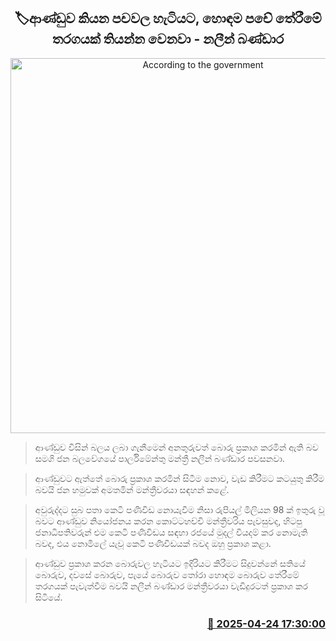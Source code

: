 <p align='center'><b><h2 align='center' title='According to the government's slogans, a competition should be held to select the best puppet - Nalin Bandara'>🏷ආණ්ඩුව කියන පචවල හැටියට, හොඳම පචේ තේරීමේ තරගයක් තියන්න වෙනවා - නලීන් බණ්ඩාර</h2></b></p>
<p align='center'><img src='https://helakuru.sgp1.cdn.digitaloceanspaces.com/esana/images/lib/nalin-bandara-pe.jpg' width='600' alt='According to the government's slogans, a competition should be held to select the best puppet - Nalin Bandara'></p>

> ආණ්ඩුව විසින් බලය ලබා ගැනීමෙන් අනතුරුවත් බොරු ප්‍රකාශ කරමින් ඇති බව සමගි ජන බලවේගයේ පාර්ලිමේන්තු මන්ත්‍රී නලීන් බණ්ඩාර පවසනවා.

> ආණ්ඩුවට ඇත්තේ බොරු ප්‍රකාශ කරමින් සිටීම නොව, වැඩ කිරීමට කටයුතු කිරීම බවයි ජන හමුවක් අමතමින් මන්ත්‍රීවරයා සඳහන් කළේ.

> අවුරුද්දට සුබ පතා කෙටි පණිවිඩ නොයැවීම නිසා රුපියල් මිලියන 98 ක් ඉතුරු වූ බවට ආණ්ඩුව නියෝජනය කරන කොට්ටහච්චි මන්ත්‍රීවරිය පැවසුවද, හිටපු ජනාධිපතිවරුන් එම කෙටි පණිවිඩය සඳහා රජයේ මුදල් වියදම් කර නොමැති බවද, එය නොමිලේ යැවූ කෙටි පණිවිඩයක් බවද ඔහු ප්‍රකාශ කළා.

> ආණ්ඩුව ප්‍රකාශ කරන බොරුවල හැටියට ඉදිරියට කිරීමට සිදුවන්නේ සතියේ බොරුව, දවසේ බොරුව, පැයේ බොරුව තෝරා හොඳම බොරුව තේරීමේ තරගයක් පැවැත්වීම බවයි නලීන් බණ්ඩාර මන්ත්‍රීවරයා වැඩිදුරටත් ප්‍රකාශ කර සිටියේ.



<h3 align='right'><a href='https://www.helakuru.lk/esana/p/109505/'>📅 2025-04-24 17:30:00</a></h3>

